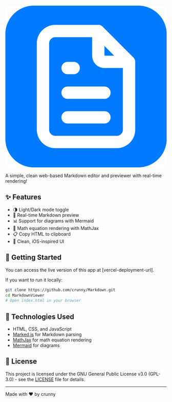 <p align="center">
  <img src="Assets/MarkdownLogo.png" width="512" alt="Markdown Logo">
</p>

A simple, clean web-based Markdown editor and previewer with real-time rendering!

## ✨ Features

- 🌗 Light/Dark mode toggle
- 🔄 Real-time Markdown preview
- 📊 Support for diagrams with Mermaid
- 📐 Math equation rendering with MathJax
- 📋 Copy HTML to clipboard
- 🎨 Clean, iOS-inspired UI

## 🚀 Getting Started

You can access the live version of this app at [vercel-deployment-url].

If you want to run it locally:

```bash
git clone https://github.com/crunny/Markdown.git
cd MarkdownViewer
# Open index.html in your browser
```

## 🧰 Technologies Used

- HTML, CSS, and JavaScript
- [Marked.js](https://marked.js.org/) for Markdown parsing
- [MathJax](https://www.mathjax.org/) for math equation rendering
- [Mermaid](https://mermaid.js.org/) for diagrams

## 📄 License

This project is licensed under the GNU General Public License v3.0 (GPL-3.0) - see the [LICENSE](LICENSE) file for details.

---

Made with ❤️ by crunny
